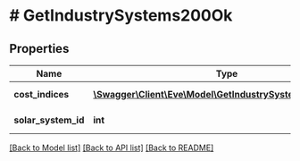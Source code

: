 # # GetIndustrySystems200Ok

## Properties

Name | Type | Description | Notes
------------ | ------------- | ------------- | -------------
**cost_indices** | [**\Swagger\Client\Eve\Model\GetIndustrySystemsCostIndice[]**](GetIndustrySystemsCostIndice.md) | cost_indices array | 
**solar_system_id** | **int** | solar_system_id integer | 

[[Back to Model list]](../../README.md#documentation-for-models) [[Back to API list]](../../README.md#documentation-for-api-endpoints) [[Back to README]](../../README.md)


